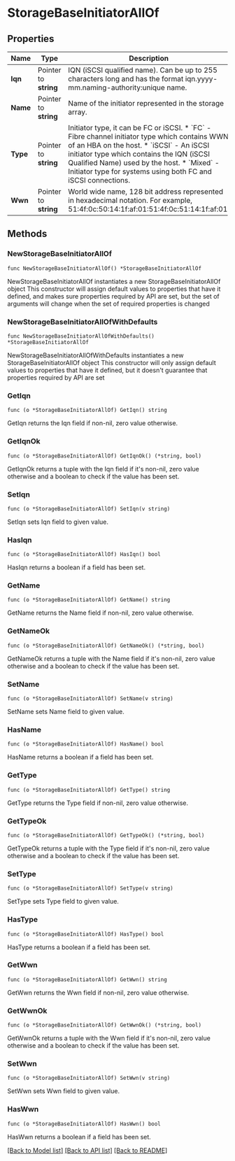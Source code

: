 # StorageBaseInitiatorAllOf

## Properties

Name | Type | Description | Notes
------------ | ------------- | ------------- | -------------
**Iqn** | Pointer to **string** | IQN (iSCSI qualified name). Can be up to 255 characters long and has the format iqn.yyyy-mm.naming-authority:unique name. | [optional] [readonly] 
**Name** | Pointer to **string** | Name of the initiator represented in the storage array. | [optional] [readonly] 
**Type** | Pointer to **string** | Initiator type, it can be FC or iSCSI. * &#x60;FC&#x60; - Fibre channel initiator type which contains WWN of an HBA on the host. * &#x60;iSCSI&#x60; - An iSCSI initiator type which contains the IQN (iSCSI Qualified Name) used by the host. * &#x60;Mixed&#x60; - Initiator type for systems using both FC and iSCSI connections. | [optional] [readonly] [default to "FC"]
**Wwn** | Pointer to **string** | World wide name, 128 bit address represented in hexadecimal notation. For example, 51:4f:0c:50:14:1f:af:01:51:4f:0c:51:14:1f:af:01. | [optional] [readonly] 

## Methods

### NewStorageBaseInitiatorAllOf

`func NewStorageBaseInitiatorAllOf() *StorageBaseInitiatorAllOf`

NewStorageBaseInitiatorAllOf instantiates a new StorageBaseInitiatorAllOf object
This constructor will assign default values to properties that have it defined,
and makes sure properties required by API are set, but the set of arguments
will change when the set of required properties is changed

### NewStorageBaseInitiatorAllOfWithDefaults

`func NewStorageBaseInitiatorAllOfWithDefaults() *StorageBaseInitiatorAllOf`

NewStorageBaseInitiatorAllOfWithDefaults instantiates a new StorageBaseInitiatorAllOf object
This constructor will only assign default values to properties that have it defined,
but it doesn't guarantee that properties required by API are set

### GetIqn

`func (o *StorageBaseInitiatorAllOf) GetIqn() string`

GetIqn returns the Iqn field if non-nil, zero value otherwise.

### GetIqnOk

`func (o *StorageBaseInitiatorAllOf) GetIqnOk() (*string, bool)`

GetIqnOk returns a tuple with the Iqn field if it's non-nil, zero value otherwise
and a boolean to check if the value has been set.

### SetIqn

`func (o *StorageBaseInitiatorAllOf) SetIqn(v string)`

SetIqn sets Iqn field to given value.

### HasIqn

`func (o *StorageBaseInitiatorAllOf) HasIqn() bool`

HasIqn returns a boolean if a field has been set.

### GetName

`func (o *StorageBaseInitiatorAllOf) GetName() string`

GetName returns the Name field if non-nil, zero value otherwise.

### GetNameOk

`func (o *StorageBaseInitiatorAllOf) GetNameOk() (*string, bool)`

GetNameOk returns a tuple with the Name field if it's non-nil, zero value otherwise
and a boolean to check if the value has been set.

### SetName

`func (o *StorageBaseInitiatorAllOf) SetName(v string)`

SetName sets Name field to given value.

### HasName

`func (o *StorageBaseInitiatorAllOf) HasName() bool`

HasName returns a boolean if a field has been set.

### GetType

`func (o *StorageBaseInitiatorAllOf) GetType() string`

GetType returns the Type field if non-nil, zero value otherwise.

### GetTypeOk

`func (o *StorageBaseInitiatorAllOf) GetTypeOk() (*string, bool)`

GetTypeOk returns a tuple with the Type field if it's non-nil, zero value otherwise
and a boolean to check if the value has been set.

### SetType

`func (o *StorageBaseInitiatorAllOf) SetType(v string)`

SetType sets Type field to given value.

### HasType

`func (o *StorageBaseInitiatorAllOf) HasType() bool`

HasType returns a boolean if a field has been set.

### GetWwn

`func (o *StorageBaseInitiatorAllOf) GetWwn() string`

GetWwn returns the Wwn field if non-nil, zero value otherwise.

### GetWwnOk

`func (o *StorageBaseInitiatorAllOf) GetWwnOk() (*string, bool)`

GetWwnOk returns a tuple with the Wwn field if it's non-nil, zero value otherwise
and a boolean to check if the value has been set.

### SetWwn

`func (o *StorageBaseInitiatorAllOf) SetWwn(v string)`

SetWwn sets Wwn field to given value.

### HasWwn

`func (o *StorageBaseInitiatorAllOf) HasWwn() bool`

HasWwn returns a boolean if a field has been set.


[[Back to Model list]](../README.md#documentation-for-models) [[Back to API list]](../README.md#documentation-for-api-endpoints) [[Back to README]](../README.md)


